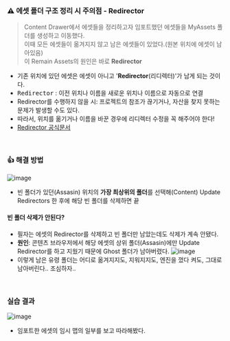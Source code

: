 ### ⚠️ 에셋 폴더 구조 정리 시 주의점 - Redirector
> Content Drawer에서 에셋들을 정리하고자 임포트했던 에셋들을 MyAssets 폴더를 생성하고 이동했다.   
> 이때 모든 에셋들이 옮겨지지 않고 남은 에셋들이 있었다.(원본 위치에 에셋이 남아있음)   
> 이 Remain Assets의 원인은 바로 **Redirector**   
- 기존 위치에 있던 에셋은 에셋이 아니고 '**Redirector**(리디렉터)'가 남게 되는 것이다.
- <tt>Redirector</tt> : 이전 위치나 이름을 새로운 위치나 이름으로 자동으로 연결
- Redirector를 수행하지 않을 시: 프로젝트의 참조가 끊기거나, 자산을 찾지 못하는 문제가 발생할 수도 있다.
- 따라서, 위치를 옮기거나 이름을 바꾼 경우에 리디렉터 수정을 꼭 해주어야 한다!
- [Redirector 공식문서](https://dev.epicgames.com/documentation/ko-kr/unreal-engine/asset-redirectors-in-unreal-engine)

<br/>

### 👍 해결 방법
![image](https://github.com/user-attachments/assets/7bae3956-318f-482a-87a9-540ccb793b6b)
- 빈 폴더가 있던(Assasin) 위치의 **가장 최상위의 폴더**를 선택해(Content) Update Redirectors 한 후에 해당 빈 폴더를 삭제하면 끝

#### 빈 폴더 삭제가 안된다?
- 필자는 에셋의 Redirector를 삭제하고 빈 폴더만 남았는데도 삭제가 계속 안됐다.
- **원인**: 콘텐츠 브라우저에서 해당 에셋의 상위 폴더(Assasin)에만 Update Redirector를 하고 지웠기 때문에 Ghost 폴더가 남아버렸다.
![image](https://github.com/user-attachments/assets/d706b415-a4a5-4cbc-a453-43a0fce840ad)
- 이렇게 남은 유령 폴더는 어디로 옮겨지지도, 지워지지도, 엔진을 껐다 켜도, 그대로 남아버린다.. 조심하자..

<br/>

### 실습 결과
![image](https://github.com/user-attachments/assets/3b7818df-8b2a-48d7-8cab-95dc8a6898eb)
- 임포트한 에셋의 임시 맵의 일부를 보고 따라해봤다.

<br/>
